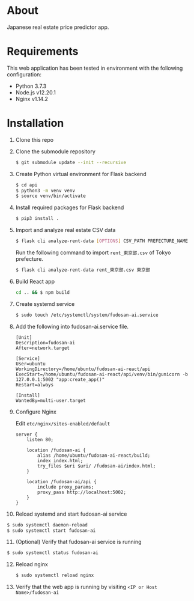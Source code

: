 # About
Japanese real estate price predictor app.

# Requirements
This web application has been tested in environment with
the following configuration:
- Python 3.7.3
- Node.js v12.20.1
- Nginx v1.14.2

# Installation
1. Clone this repo
2. Clone the submodule repository

   ```bash
   $ git submodule update --init --recursive
   ```

3. Create Python virtual environment for Flask backend

   ```bash
   $ cd api
   $ python3 -m venv venv
   $ source venv/bin/activate
   ```

4. Install required packages for Flask backend

    ```bash
    $ pip3 install .
    ```

5. Import and analyze real estate CSV data

    ```bash
    $ flask cli analyze-rent-data [OPTIONS] CSV_PATH PREFECTURE_NAME
    ```

    Run the following command to import `rent_東京部.csv` of Tokyo prefecture.

    ```bash
    $ flask cli analyze-rent-data rent_東京部.csv 東京部
    ```

6. Build React app

    ```bash
    cd .. && $ npm build
    ```

7. Create systemd service

    ```bash
    $ sudo touch /etc/systemctl/system/fudosan-ai.service
    ```

8. Add the following into fudosan-ai.service file.

    ```
    [Unit]
    Description=fudosan-ai
    After=network.target

    [Service]
    User=ubuntu
    WorkingDirectory=/home/ubuntu/fudosan-ai-react/api
    ExecStart=/home/ubuntu/fudosan-ai-react/api/venv/bin/gunicorn -b 127.0.0.1:5002 "app:create_app()"
    Restart=always

    [Install]
    WantedBy=multi-user.target
    ```

9. Configure Nginx

    Edit `etc/nginx/sites-enabled/default`

    ```
    server {
        listen 80;

        location /fudosan-ai {
            alias /home/ubuntu/fudosan-ai-react/build;
            index index.html;
            try_files $uri $uri/ /fudosan-ai/index.html;
        }

        location /fudosan-ai/api {
            include proxy_params;
            proxy_pass http://localhost:5002;
        }
    }
    ```

10. Reload systemd and start fudosan-ai service

   ```bash
   $ sudo systemctl daemon-reload
   $ sudo systemctl start fudosan-ai
   ```

11. (Optional) Verify that fudosan-ai service is running

   ```bash
   $ sudo systemctl status fudosan-ai
   ```

12. Reload nginx

    ```bash
    $ sudo systemctl reload nginx
    ```

13. Verify that the web app is running by visiting `<IP or Host Name>/fudosan-ai`
